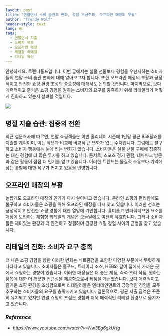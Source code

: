 ```yaml
---
layout: post
title: "연말연시 소비 습관의 변화, 경험 우선주의, 오프라인 매장의 부활"
author: "Trendy Wolf"
header-style: text
lang: en
tags:
  - 연말연시 지출
  - 소비자 행동
  - 오프라인 매장
  - 체험형 리테일
  - 리테일 혁신
---
```


안녕하세요. 트렌디울프입니다. 이번 글에서는 실물 선물보다 경험을 우선시하는 소비자들의 연말 소비 습관 변화에 대해 알아보고자 합니다. 또한 오프라인 매장의 부활과 긍정적이고 안전한 쇼핑 환경 조성의 중요성에 대해서도 논의할 것입니다. 마지막으로, 보다 매력적이고 즐거운 쇼핑 경험을 원하는 소비자의 요구를 충족하기 위해 리테일러가 어떻게 진화하고 있는지 살펴볼 것입니다.

<img
    src="https://i.ytimg.com/vi/Nw3Eg6gkUHg/hqdefault.jpg"
/>


## 명절 지출 습관: 집중의 전환
최근 설문조사에 따르면, 연말 쇼핑객들은 이번 홀리데이 시즌에 1인당 평균 958달러를 지출할 계획이며, 이는 작년과 비교해 비교적 큰 변화가 없는 수치입니다. 그럼에도 불구하고 소비자 행동에는 눈에 띄는 변화가 있습니다. 소비자들은 실물 선물 구매에 집중하는 대신 경험에 더 많은 투자를 하고 있습니다. 콘서트, 스포츠 경기 관람, 테마파크 방문과 같은 활동이 점점 더 인기를 얻고 있습니다. 이러한 트렌드는 물질적 소유보다 기억에 남는 경험에 대한 욕구가 커지고 있음을 반영합니다.

## 오프라인 매장의 부활
놀랍게도 오프라인 매장의 인기가 다시 살아나고 있습니다. 온라인 쇼핑의 편리함에도 불구하고 소비자들은 쇼핑을 위해 오프라인 매장을 다시 찾고 있습니다. 이러한 선호는 긍정적이고 안전한 쇼핑 경험에 대한 열망에 기인합니다. 흥미롭고 인터랙티브한 요소를 매장에 도입하는 체험형 리테일의 개념은 오늘날에도 여전히 유효합니다. 그러나 소비자들은 재미있는 환경과 더 안전하고 청결하며 건강한 쇼핑 경험 사이의 균형을 찾고 있습니다.

## 리테일의 진화: 소비자 요구 충족
더 나은 쇼핑 경험을 향한 이러한 변화는 식료품점을 포함한 다양한 부문에서 뚜렷하게 나타나고 있습니다. 소비자들은 홀푸드, 트레이더 조스, HEB와 같이 집에서 가까운 곳에서 쇼핑하는 경향이 있습니다. 이러한 매장들은 더 좋은 제품, 즉석 조리 식품, 원하는 품목에 대한 더 깨끗한 접근성을 제공함으로써 제품을 개선했습니다. 보다 매력적이고 즐거운 쇼핑 환경을 조성함으로써 리테일러들은 엔터테인먼트와 긍정적인 경험을 모두 추구하는 소비자들의 요구를 충족시키고 있습니다. 결론적으로, 평균 지출 금액은 꾸준히 유지되고 있지만 연말 쇼핑의 초점은 경험과 더욱 매력적인 리테일 환경으로 옮겨가고 있습니다.


### _Reference_
- _https://www.youtube.com/watch?v=Nw3Eg6gkUHg_

